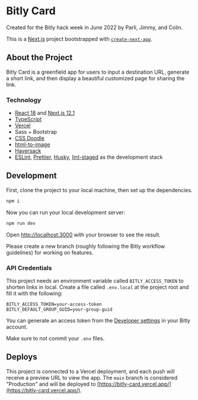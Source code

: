 # Bitly Card

Created for the Bitly hack week in June 2022 by Parli, Jimmy, and Colin.

This is a [Next.js](https://nextjs.org/) project bootstrapped with [`create-next-app`](https://github.com/vercel/next.js/tree/canary/packages/create-next-app).

## About the Project

Bitly Card is a greenfield app for users to input a destination URL, generate a short link, and then display a beautiful customized page for sharing the link.

### Technology

- [React 18](https://reactjs.org/) and [Next.js 12.1](https://nextjs.org/)
- [TypeScript](https://www.typescriptlang.org/)
- [Vercel](https://vercel.com/)
- Sass + Bootstrap
- [CSS Doodle](https://css-doodle.com/)
- [html-to-image](https://www.npmjs.com/package/html-to-image)
- [Haversack](https://www.npmjs.com/package/haversack)
- [ESLint](https://eslint.org/), [Prettier](https://prettier.io/), [Husky](https://typicode.github.io/husky/#/), [lint-staged](https://github.com/okonet/lint-staged) as the development stack

## Development

First, clone the project to your local machine, then set up the dependencies.

```bash
npm i
```

Now you can run your local development server:

```bash
npm run dev
```

Open [http://localhost:3000](http://localhost:3000) with your browser to see the result.

Please create a new branch (roughly following the Bitly workflow guidelines) for working on features.

### API Credentials

This project needs an environment variable called `BITLY_ACCESS_TOKEN` to shorten links in local. Create a file called `.env.local` at the project root and fill it with the following:

```env
BITLY_ACCESS_TOKEN=your-access-token
BITLY_DEFAULT_GROUP_GUID=your-group-guid
```

You can generate an access token from the [Developer settings](https://app.bitly.com/settings/api/) in your Bitly account.

Make sure to not commit your `.env` files.

## Deploys

This project is connected to a Vercel deployment, and each push will receive a preview URL to view the app. The `main` branch is considered "Production" and will be deployed to [https://bitly-card.vercel.app/](https://bitly-card.vercel.app/).
